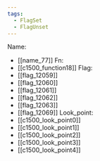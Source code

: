 ```yaml
---
tags:
  - FlagSet
  - FlagUnset
---
```

Name:
- [[name_77]]
Fn:
- [[c1500_function18]]
Flag:
- [[flag_12059]]
- [[flag_12060]]
- [[flag_12061]]
- [[flag_12062]]
- [[flag_12063]]
- [[flag_12069]]
Look_point:
- [[c1500_look_point0]]
- [[c1500_look_point1]]
- [[c1500_look_point2]]
- [[c1500_look_point3]]
- [[c1500_look_point4]]
